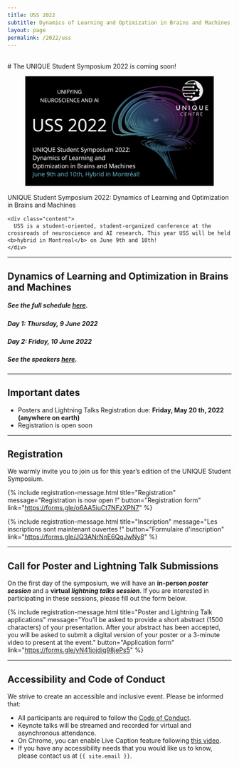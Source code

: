 ```yaml
---
title: USS 2022
subtitle: Dynamics of Learning and Optimization in Brains and Machines
layout: page
permalink: /2022/uss
---
```


<br>
# The UNIQUE Student Symposium 2022 is coming soon!

<div class="card">
  <div class="card-image">
    <figure class="image is-5by2">
      <img src="/assets/img/USS2022/banner.png" alt="USS 2022">
    </figure>
  </div>
  <div class="card-content">
    <div class="media">
      <div class="media-content">
        <p class="title is-4">UNIQUE Student Symposium 2022: Dynamics of Learning and Optimization in Brains and Machines</p>
      </div>
    </div>

    <div class="content">
      USS is a student-oriented, student-organized conference at the crossroads of neuroscience and AI research. This year USS will be held <b>hybrid in Montreal</b> on June 9th and 10th!
    </div>
  </div>
</div>

---

## Dynamics of Learning and Optimization in Brains and Machines

##### See the full schedule [here](schedule).
##### Day 1: Thursday, 9 June 2022
##### Day 2: Friday, 10 June 2022
##### See the speakers [here](speakers).


---

## Important dates

* Posters and Lightning Talks Registration due: <b>Friday, May 20 th, 2022 (anywhere on earth)</b>
* Registration is open soon

---

## Registration

We warmly invite you to join us for this year’s edition of the UNIQUE Student Symposium.

 {% include registration-message.html title="Registration" message="Registration is now open !" button="Registration form" link="https://forms.gle/o6AA5iuCt7NFzXPN7" %}

 {% include registration-message.html title="Inscription" message="Les inscriptions sont maintenant ouvertes !" button="Formulaire d'inscription" link="https://forms.gle/JQ3ANrNnE6QqJwNy8" %}

---

## Call for Poster and Lightning Talk Submissions

On the first day of the symposium, we will have an <b> in-person _poster session_ </b> and a <b> virtual _lightning talks session_</b>. If you are interested in participating in these sessions, please fill out the form below.

{% include registration-message.html title="Poster and Lightning Talk applications" message="You’ll be asked to provide a short abstract (1500 characters) of your presentation. After your abstract has been accepted, you will be asked to submit a digital version of your poster or a 3-minute video to present at the event." button="Application form" link="https://forms.gle/yN41jojdiq98jePs5" %}

---


## Accessibility and Code of Conduct

We strive to create an accessible and inclusive event. Please be informed that:

- All participants are required to follow the [Code of Conduct](coc).
- Keynote talks will be streamed and recorded for virtual and asynchronous attendance.
- On Chrome, you can enable Live Caption feature following [this video](https://www.youtube.com/embed/KDP8a5s8yaU).
- If you have any accessibility needs that you would like us to know, please contact us at `{{ site.email }}`.
